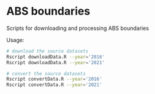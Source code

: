 # ABS boundaries

Scripts for downloading and processing ABS boundaries



Usage:

```bash
# download the source datasets
Rscript downloadData.R --year='2016'
Rscript downloadData.R --year='2021'

# convert the source datasets
Rscript convertData.R --year='2016'
Rscript convertData.R --year='2021'
```
